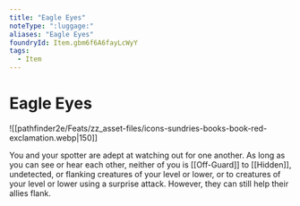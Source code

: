 ```yaml
---
title: "Eagle Eyes"
noteType: ":luggage:"
aliases: "Eagle Eyes"
foundryId: Item.gbm6f6A6fayLcWyY
tags:
  - Item
---
```


# Eagle Eyes
![[pathfinder2e/Feats/zz_asset-files/icons-sundries-books-book-red-exclamation.webp|150]]

You and your spotter are adept at watching out for one another. As long as you can see or hear each other, neither of you is [[Off-Guard]] to [[Hidden]], undetected, or flanking creatures of your level or lower, or to creatures of your level or lower using a surprise attack. However, they can still help their allies flank.
